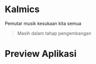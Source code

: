 # Kalmics

Pemutar musik kesukaan kita semua

> Masih dalam tahap pengembangan


# Preview Aplikasi

